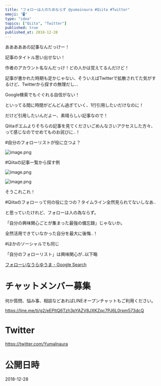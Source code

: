 ```yaml
---
title: "フォローは人のためならず @yumainaura #Qiita #Twitter"
emoji: "🖥"
type: "idea"
topics: ["Qiita", "Twitter"]
published: true
published_at: 2018-12-28
---
```


あああああの記事なんだっけー！

記事のタイトル思い出せない！

作者のアカウント名なんだっけ！どの人かは覚えてるんだけど！

記事が書かれた時期も定かじゃない、そういえばTwitterで拡散されてた気がするけど、Twitterから探すの無理だし…

Google検索でもぐぐれる自信がない！

といってる間に時間がどんどん過ぎていく、1行引用したいだけなのに！

だけど引用したいんだよー、素晴らしい記事なので！

Qiitaポエムよりそちらの記事を見てくださいごめんなさいアクセスした方々、って感じなのでせめてものお詫びに‥！

#自分のフォローリストが役に立つよ？

![image.png](https://qiita-image-store.s3.amazonaws.com/0/89618/833467cc-7ec9-d07f-5e4a-a3687a828684.png)


#Qiitaの記事一覧から探す例


![image.png](https://qiita-image-store.s3.amazonaws.com/0/89618/f34a048d-d6f6-5971-ec40-d4012cc0190a.png)

![image.png](https://qiita-image-store.s3.amazonaws.com/0/89618/e6fec0b5-0c81-41bd-0940-6e0558909d62.png)

そうこれこれ！

#Qiitaのフォローって何の役に立つの？タイムライン全然見られてないしなあ‥

と思っていたけれど、フォローは人の為ならず。

「自分の興味関心ごとが集まった最強の備忘録」じゃないか。

全然活用できていなかった自分を最大に後悔‥！

#ほかのソーシャルでも同じ

「自分のフォローリスト」は興味関心が‥以下略

[フォローいなうらゆうま - Google Search](https://www.google.com/search?q=%E3%83%95%E3%82%A9%E3%83%AD%E3%83%BC%E3%81%84%E3%81%AA%E3%81%86%E3%82%89%E3%82%86%E3%81%86%E3%81%BE&oq=%E3%83%95%E3%82%A9%E3%83%AD%E3%83%BC%E3%81%84%E3%81%AA%E3%81%86%E3%82%89%E3%82%86%E3%81%86%E3%81%BE&aqs=chrome..69i57.11654j0j7&sourceid=chrome&ie=UTF-8)








<!-- Update From Qiita API -->

# チャットメンバー募集


何か質問、悩み事、相談などあればLINEオープンチャットもご利用ください。

https://line.me/ti/g2/eEPltQ6Tzh3pYAZV8JXKZqc7PJ6L0rpm573dcQ





# Twitter


https://twitter.com/YumaInaura


<!-- Update From Qiita API -->



# 公開日時

2018-12-28
